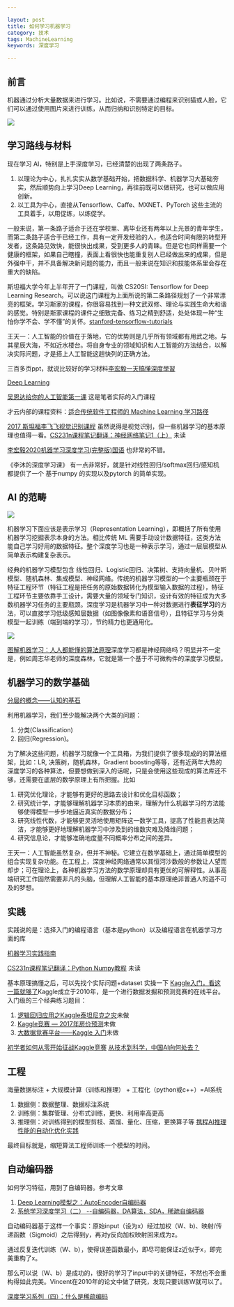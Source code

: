 ```yaml
---

layout: post
title: 如何学习机器学习
category: 技术
tags: MachineLearning
keywords: 深度学习

---
```



## 前言

机器通过分析大量数据来进行学习。比如说，不需要通过编程来识别猫或人脸，它们可以通过使用图片来进行训练，从而归纳和识别特定的目标。

![](/public/upload/machine/machine_learning_xmind.png)

## 学习路线与材料

现在学习 AI，特别是上手深度学习，已经清楚的出现了两条路子。

1. 以理论为中心，扎扎实实从数学基础开始，把数据科学、机器学习大基础夯实，然后顺势向上学习Deep Learning，再往前既可以做研究，也可以做应用创新。
2. 以工具为中心，直接从Tensorflow、Caffe、MXNET、PyTorch 这些主流的工具着手，以用促练，以练促学。

一般来说，第一条路子适合于还在学校里、离毕业还有两年以上光景的青年学生，而第二条路子适合于已经工作，具有一定开发经验的人，也适合时间有限的转型开发者，这条路见效快，能很快出成果，受到更多人的青睐。但是它也同样需要一个健康的框架，如果自己瞎撞，表面上看很快也能重复别人已经做出来的成果，但是外强中干，并不具备解决新问题的能力，而且一般来说在知识和技能体系里会存在重大的缺陷。

斯坦福大学今年上半年开了一门课程，叫做 CS20SI: Tensorflow for Deep Learning Research。可以说这门课程为上面所说的第二条路径规划了一个非常漂亮的框架。学习斯家的课程，你很容易找到一种文武双修、理论与实践生命大和谐的感觉。特别是斯家课程的课件之细致完备、练习之精到舒适，处处体现一种“生怕你学不会、学不懂”的关怀。[stanford-tensorflow-tutorials](https://github.com/chiphuyen/stanford-tensorflow-tutorials)

王天一：人工智能的价值在于落地，它的优势则是几乎所有领域都有用武之地。与其星辰大海，不如近水楼台。将自身专业的领域知识和人工智能的方法结合，以解决实际问题，才是搭上人工智能这趟快列的正确方法。 

三百多页ppt，就说比较好的学习材料[李宏毅一天搞懂深度學習](https://www.slideshare.net/tw_dsconf/ss-62245351?qid=108adce3-2c3d-4758-a830-95d0a57e46bc)

[Deep Learning](http://www.deeplearningbook.org/)

[吴恩达给你的人工智能第一课](https://mooc.study.163.com/smartSpec/detail/1001319001.htm) 这是笔者实际的入门课程

才云内部的课程资料：[适合传统软件工程师的 Machine Learning 学习路径](https://github.com/caicloud/mlsys-ladder?from=timeline)

[ 2017 斯坦福李飞飞视觉识别课程](https://github.com/caicloud/mlsys-ladder?from=timeline) 虽然说得是视觉识别，但一些机器学习的基本原理也值得一看。[CS231n课程笔记翻译：神经网络笔记1（上）](https://zhuanlan.zhihu.com/p/21462488?refer=intelligentunit) 未读

[李宏毅2020机器学习深度学习(完整版)国语](https://www.bilibili.com/video/BV1JE411g7XF?p=16) 也非常的不错。

《李沐的深度学习课》  有一点非常好，就是针对线性回归/softmax回归/感知机 都提供了一个 基于numpy 的实现以及pytorch 的简单实现。

## AI 的范畴


![](/public/upload/machine/what_is_ai.png)

机器学习下面应该是表示学习（Representation Learning），即概括了所有使用机器学习挖掘表示本身的方法。相比传统 ML 需要手动设计数据特征，这类方法能自己学习好用的数据特征。整个深度学习也是一种表示学习，通过一层层模型从简单表示构建复杂表示。

经典的机器学习模型包含 线性回归、Logistic回归、决策树、支持向量机、贝叶斯模型、随机森林、集成模型、神经网络。传统的机器学习模型的一个主要瓶颈在于特征工程环节（特征工程是把任务的原始数据转化为模型输入数据的过程），特征工程环节主要依靠手工设计，需要大量的领域专门知识，设计有效的特征成为大多数机器学习任务的主要瓶颈。深度学习是机器学习中一种对数据进行**表征学习**的方法，可以直接学习低级感知层数据（如图像像素和语音信号），且特征学习与分类模型一起训练（端到端的学习），节约精力也更通用化。 

![](/public/upload/machine/svm_vs_cnn.png)

[ 图解机器学习：人人都能懂的算法原理](https://mp.weixin.qq.com/s?__biz=MzI5ODQxMTk5MQ==&mid=2247487773&idx=2&sn=ae1eadb1bbe0b5f83bd97c1874dbf3d9&chksm=eca763a5dbd0eab38c343c5f85d38e5cce087bcce39dd60ec7e94caadd69e8d0b2f2468cc6ae&cur_album_id=1815350871241637891&scene=190#rd)深度学习都是神经网络吗？明显并不一定是，例如周志华老师的深度森林，它就是第一个基于不可微构件的深度学习模型。

## 机器学习的数学基础

[分层的概念——认知的基石](https://mp.weixin.qq.com/s?__biz=MzA4NTg1MjM0Mg==&mid=2657261549&idx=1&sn=350d445acf339ce19e7aab1ff19d92d0&chksm=84479e34b3301722aea0aaaa6f74656dd3e9509d70bf5719fb3992d744312bdd1484fc0c1852&mpshare=1&scene=23&srcid=1105hMUVZrVwuoX8KbtS0Vl0%23rd)

利用机器学习，我们至少能解决两个大类的问题：

1. 分类(Classification)
2. 回归(Regression)。

为了解决这些问题，机器学习就像一个工具箱，为我们提供了很多现成的的算法框架，比如：LR, 决策树，随机森林，Gradient boosting等等，还有近两年大热的深度学习的各种算法，但要想做到深入的话呢，只是会使用这些现成的算法库还不够，还需要在底层的数学原理上有所把握。比如

1. 研究优化理论，才能够有更好的思路去设计和优化目标函数；
2. 研究统计学，才能够理解机器学习本质的由来，理解为什么机器学习的方法能够使得模型一步步地逼近真实的数据分布；
3. 研究线性代数，才能够更灵活地使用矩阵这一数学工具，提高了性能且表达简洁，才能够更好地理解机器学习中涉及到的维数灾难及降维问题；
4. 研究信息论，才能够准确地度量不同概率分布之间的差异。

王天一：人工智能虽然复杂，但并不神秘。它建立在数学基础上，通过简单模型的组合实现复杂功能。在工程上，深度神经网络通常以其恒河沙数般的参数让人望而却步；可在理论上，各种机器学习方法的数学原理却具有更优的可解释性。从事高端研究工作固然需要非凡的头脑，但理解人工智能的基本原理绝非普通人的遥不可及的梦想。

## 实践

实践说的是：选择入门的编程语言（基本是python）以及编程语言在机器学习方面的库

[机器学习实践指南](https://zhuanlan.zhihu.com/p/29743418)

[CS231n课程笔记翻译：Python Numpy教程](https://zhuanlan.zhihu.com/p/20878530?refer=intelligentunit) 未读

基本原理搞懂之后，可以先找个实际问题+dataset 实操一下 [Kaggle入门，看这一篇就够了](https://zhuanlan.zhihu.com/p/25686876)Kaggle成立于2010年，是一个进行数据发掘和预测竞赛的在线平台。入门级的三个经典练习题目：

1. [逻辑回归应用之Kaggle泰坦尼克之灾](https://blog.csdn.net/han_xiaoyang/article/details/49797143)未做
2. [Kaggle竞赛 — 2017年房价预测](https://www.kaggle.com/neviadomski/how-to-get-to-top-25-with-simple-model-sklearn)未做
3. [大数据竞赛平台——Kaggle 入门](https://blog.csdn.net/u012162613/article/details/41929171)未做

[初学者如何从零开始征战Kaggle竞赛](https://mp.weixin.qq.com/s?__biz=MzI5ODQxMTk5MQ==&mid=2247489435&idx=1&sn=b9ebf571e145b25a33021f31a5f6270f&chksm=eca76523dbd0ec3543903843ee28af0f2dca11264b2b29d87b20c8575ea292d3ffb75f64d8a5&cur_album_id=1815350871241637891&scene=190#rd)
[从技术到科学，中国AI向何处去？](https://mp.weixin.qq.com/s/GV0UFUvDtIiBong0ZAe0LA)


## 工程

海量数据标注 + 大规模计算（训练和推理） + 工程化（python或c++）=AI系统

1. 数据侧：数据整理、数据标注系统
2. 训练侧：集群管理、分布式训练，更快、利用率高更高
2. 推理侧：对训练得到的模型剪枝、蒸馏、量化、压缩，更换算子等 [携程AI推理性能的自动化优化实践](https://mp.weixin.qq.com/s/jVnNMQNo_MsX3uSFRDmevA)

最终目标就是，缩短算法工程师训练一个模型的时间。

## 自动编码器

如何学习特征，用到了自编码器。参考文章

1. [Deep Learning模型之：AutoEncoder自编码器](http://blog.csdn.net/u010555688/article/details/24438311)
2. [系统学习深度学习（二） --自编码器，DA算法，SDA，稀疏自编码器
](http://www.voidcn.com/blog/app_12062011/article/p-6370385.html)

自动编码器基于这样一个事实：原始input（设为x）经过加权（W、b)、映射/传递函数（Sigmoid）之后得到y，再对y反向加权映射回来成为z。

通过反复迭代训练（W、b），使得误差函数最小，即尽可能保证z近似于x，即完美重构了x。

那么可以说（W、b）是成功的，很好的学习了input中的关键特征，不然也不会重构得如此完美。Vincent在2010年的论文中做了研究，发现只要训练W就可以了。

[深度学习系列（四）：什么是稀疏编码](http://blog.csdn.net/on2way/article/details/50389968)